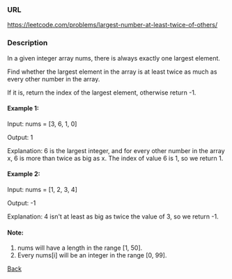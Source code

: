 ### URL

https://leetcode.com/problems/largest-number-at-least-twice-of-others/

### Description

In a given integer array nums, there is always exactly one largest element.

Find whether the largest element in the array is at least twice as much as every other number in the array.

If it is, return the index of the largest element, otherwise return -1.

#### Example 1:

Input: nums = [3, 6, 1, 0]

Output: 1

Explanation: 6 is the largest integer, and for every other number in the array x,
6 is more than twice as big as x.  The index of value 6 is 1, so we return 1.
 

#### Example 2:

Input: nums = [1, 2, 3, 4]

Output: -1

Explanation: 4 isn't at least as big as twice the value of 3, so we return -1.
 

#### Note:

1. nums will have a length in the range [1, 50].
2. Every nums[i] will be an integer in the range [0, 99].
 

[Back](readme.md)